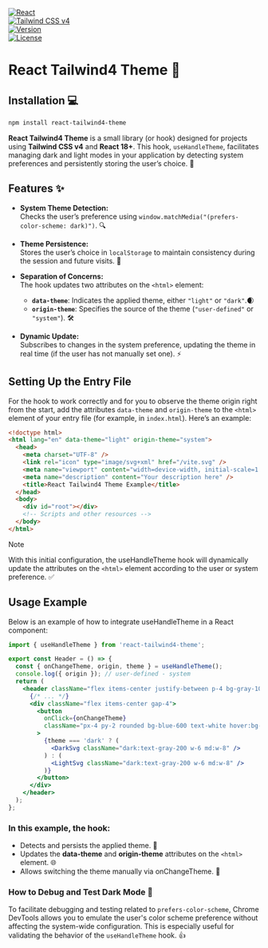 [![React](https://img.shields.io/badge/React-18.2.0+-blue.svg?style=flat-square)](https://reactjs.org/)  
[![Tailwind CSS v4](https://img.shields.io/badge/Tailwind%20CSS-v4-blue.svg?style=flat-square)](https://tailwindcss.com/)  
[![Version](https://img.shields.io/badge/Version-1.8-orange.svg?style=flat-square)](https://github.com/your-repo/react-tailwind-theme)  
[![License](https://img.shields.io/badge/License-MIT-blue.svg?style=flat-square)](LICENSE)

# React Tailwind4 Theme 🚀

## Installation 💻

```bash
npm install react-tailwind4-theme
```

**React Tailwind4 Theme** is a small library (or hook) designed for projects using **Tailwind CSS v4** and **React 18+**. This hook, `useHandleTheme`, facilitates managing dark and light modes in your application by detecting system preferences and persistently storing the user’s choice. 🎨

## Features ✨

- **System Theme Detection:**  
  Checks the user’s preference using `window.matchMedia("(prefers-color-scheme: dark)")`. 🔍

- **Theme Persistence:**  
  Stores the user’s choice in `localStorage` to maintain consistency during the session and future visits. 💾

- **Separation of Concerns:**  
  The hook updates two attributes on the `<html>` element:
  - **`data-theme`**: Indicates the applied theme, either `"light"` or `"dark"`.🌒
  - **`origin-theme`**: Specifies the source of the theme (`"user-defined"` or `"system"`). 🛠️

- **Dynamic Update:**  
  Subscribes to changes in the system preference, updating the theme in real time (if the user has not manually set one). ⚡

## Setting Up the Entry File
For the hook to work correctly and for you to observe the theme origin right from the start, add the attributes `data-theme` and `origin-theme` to the `<html>` element of your entry file (for example, in `index.html`). Here’s an example:

```html
<!doctype html>
<html lang="en" data-theme="light" origin-theme="system">
  <head>
    <meta charset="UTF-8" />
    <link rel="icon" type="image/svg+xml" href="/vite.svg" />
    <meta name="viewport" content="width=device-width, initial-scale=1.0" />
    <meta name="description" content="Your description here" />
    <title>React Tailwind4 Theme Example</title>
  </head>
  <body>
    <div id="root"></div>
    <!-- Scripts and other resources -->
  </body>
</html>
```

>[!NOTE]  
>With this initial configuration, the useHandleTheme hook will dynamically update the attributes on the `<html>` element according to the user or system preference. ✅

## Usage Example
Below is an example of how to integrate useHandleTheme in a React component:

```jsx
import { useHandleTheme } from 'react-tailwind4-theme';

export const Header = () => {
  const { onChangeTheme, origin, theme } = useHandleTheme();
  console.log({ origin }); // user-defined - system
  return (
    <header className="flex items-center justify-between p-4 bg-gray-100 dark:bg-gray-900">
      {/* ... */}
      <div className="flex items-center gap-4">
        <button
          onClick={onChangeTheme}
          className="px-4 py-2 rounded bg-blue-600 text-white hover:bg-blue-700"
        >
          {theme === 'dark' ? (
            <DarkSvg className="dark:text-gray-200 w-6 md:w-8" />
          ) : (
            <LightSvg className="dark:text-gray-200 w-6 md:w-8" />
          )}
        </button>
      </div>
    </header>
  );
};
```

### In this example, the hook:

- Detects and persists the applied theme. 🔄
- Updates the **data-theme** and **origin-theme** attributes on the `<html>` element. 🌐
- Allows switching the theme manually via onChangeTheme. 🔧

### How to Debug and Test Dark Mode 🐞

To facilitate debugging and testing related to `prefers-color-scheme`, Chrome DevTools allows you to emulate the user's color scheme preference without affecting the system-wide configuration. This is especially useful for validating the behavior of the `useHandleTheme` hook. 👍
